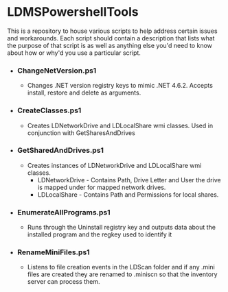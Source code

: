 # LDMSPowershellTools
This is a repository to house various scripts to help address certain issues and workarounds. Each script should contain a description that lists what the purpose of that script is as well as anything else you'd need to know about how or why'd you use a particular script.


* ### ChangeNetVersion.ps1
  * Changes .NET version registry keys to mimic .NET 4.6.2. Accepts install, restore and delete as arguments. 
  
* ### CreateClasses.ps1
  * Creates LDNetworkDrive and LDLocalShare wmi classes. Used in conjunction with GetSharesAndDrives
  
* ### GetSharedAndDrives.ps1
  * Creates instances of LDNetworkDrive and LDLocalShare wmi classes.
    * LDNetworkDrive - Contains Path, Drive Letter and User the drive is mapped under for mapped network drives.
    * LDLocalShare - Contains Path and Permissions for local shares. 
    
* ### EnumerateAllPrograms.ps1
  * Runs through the Uninstall registry key and outputs data about the installed program and the regkey used to identify it

* ### RenameMiniFiles.ps1
  * Listens to file creation events in the LDScan folder and if any .mini files are created they are renamed to .miniscn so that the inventory server can process them.



